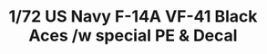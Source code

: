 ---
layout: product
title: "1/72 US Navy F-14A VF-41 Black Aces /w special PE & Decal                                      "
price: "8000" 
desc: "Maketa"
img_path: "/assets/img/GWHS72002.jpg"
brand: "N/A"
available: false
special_offer: false
new: true
soon: false
cat: "010000"
subcat: "010900"
subsubcat: "0N/A"
sifra: "GWHS72002"
popular: false
---